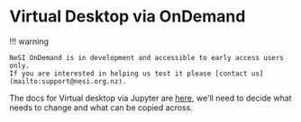 # Virtual Desktop via OnDemand

!!! warning

    NeSI OnDemand is in development and accessible to early access users only.
    If you are interested in helping us test it please [contact us](mailto:support@nesi.org.nz).

The docs for Virtual desktop via Jupyter are [here](../../Interactive_computing_using_Jupyter/Virtual_Desktop_via_Jupyter_on_NeSI.md), we'll need to decide what needs to change and what can be copied across.
